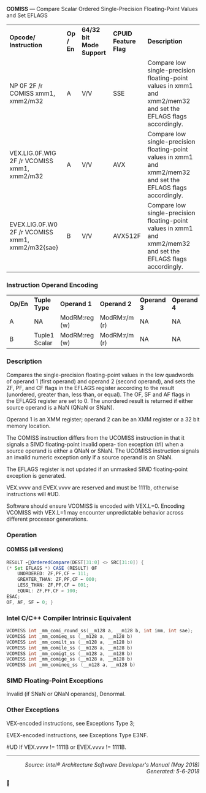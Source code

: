 <b>COMISS</b> — Compare Scalar Ordered Single-Precision Floating-Point Values and Set EFLAGS
<table>
	<tr>
		<td><b>Opcode/ Instruction</b></td>
		<td><b>Op / En</b></td>
		<td><b>64/32 bit Mode Support</b></td>
		<td><b>CPUID Feature Flag</b></td>
		<td><b>Description</b></td>
	</tr>
	<tr>
		<td>NP 0F 2F /r COMISS xmm1, xmm2/m32</td>
		<td>A</td>
		<td>V/V</td>
		<td>SSE</td>
		<td>Compare low single-precision floating-point values in xmm1 and xmm2/mem32 and set the EFLAGS flags accordingly.</td>
	</tr>
	<tr>
		<td>VEX.LIG.0F.WIG 2F /r VCOMISS xmm1, xmm2/m32</td>
		<td>A</td>
		<td>V/V</td>
		<td>AVX</td>
		<td>Compare low single-precision floating-point values in xmm1 and xmm2/mem32 and set the EFLAGS flags accordingly.</td>
	</tr>
	<tr>
		<td>EVEX.LIG.0F.W0 2F /r VCOMISS xmm1, xmm2/m32{sae}</td>
		<td>B</td>
		<td>V/V</td>
		<td>AVX512F</td>
		<td>Compare low single-precision floating-point values in xmm1 and xmm2/mem32 and set the EFLAGS flags accordingly.</td>
	</tr>
</table>


### Instruction Operand Encoding
<table>
	<tr>
		<td><b>Op/En</b></td>
		<td><b>Tuple Type</b></td>
		<td><b>Operand 1</b></td>
		<td><b>Operand 2</b></td>
		<td><b>Operand 3</b></td>
		<td><b>Operand 4</b></td>
	</tr>
	<tr>
		<td>A</td>
		<td>NA</td>
		<td>ModRM:reg (w)</td>
		<td>ModRM:r/m (r)</td>
		<td>NA</td>
		<td>NA</td>
	</tr>
	<tr>
		<td>B</td>
		<td>Tuple1 Scalar</td>
		<td>ModRM:reg (w)</td>
		<td>ModRM:r/m (r)</td>
		<td>NA</td>
		<td>NA</td>
	</tr>
</table>


### Description
Compares the single-precision floating-point values in the low quadwords of operand 1 (first operand) and operand
2 (second operand), and sets the ZF, PF, and CF flags in the EFLAGS register according to the result (unordered,
greater than, less than, or equal). The OF, SF and AF flags in the EFLAGS register are set to 0. The unordered result
is returned if either source operand is a NaN (QNaN or SNaN).

Operand 1 is an XMM register; operand 2 can be an XMM register or a 32 bit memory location.

The COMISS instruction differs from the UCOMISS instruction in that it signals a SIMD floating-point invalid opera-
tion exception (\#I) when a source operand is either a QNaN or SNaN. The UCOMISS instruction signals an invalid
numeric exception only if a source operand is an SNaN.

The EFLAGS register is not updated if an unmasked SIMD floating-point exception is generated.

VEX.vvvv and EVEX.vvvv are reserved and must be 1111b, otherwise instructions will \#UD.

Software should ensure VCOMISS is encoded with VEX.L=0. Encoding VCOMISS with VEX.L=1 may encounter
unpredictable behavior across different processor generations.

### Operation


#### COMISS (all versions)
```java
RESULT ←OrderedCompare(DEST[31:0] <> SRC[31:0]) {
(* Set EFLAGS *) CASE (RESULT) OF
    UNORDERED: ZF,PF,CF ← 111;
    GREATER_THAN: ZF,PF,CF ← 000;
    LESS_THAN: ZF,PF,CF ← 001;
    EQUAL: ZF,PF,CF ← 100;
ESAC;
OF, AF, SF ← 0; }
```
### Intel C/C++ Compiler Intrinsic Equivalent
```c
VCOMISS int _mm_comi_round_ss(__m128 a, __m128 b, int imm, int sae); 
VCOMISS int _mm_comieq_ss (__m128 a, __m128 b)
VCOMISS int _mm_comilt_ss (__m128 a, __m128 b)
VCOMISS int _mm_comile_ss (__m128 a, __m128 b)
VCOMISS int _mm_comigt_ss (__m128 a, __m128 b)
VCOMISS int _mm_comige_ss (__m128 a, __m128 b)
VCOMISS int _mm_comineq_ss (__m128 a, __m128 b)
```
### SIMD Floating-Point Exceptions
Invalid (if SNaN or QNaN operands), Denormal.

### Other Exceptions

VEX-encoded instructions, see Exceptions Type 3;

EVEX-encoded instructions, see Exceptions Type E3NF.
<p>#UD
If VEX.vvvv != 1111B or EVEX.vvvv != 1111B.

 --- 
<p align="right"><i>Source: Intel® Architecture Software Developer's Manual (May 2018)<br>Generated: 5-6-2018</i></p>
